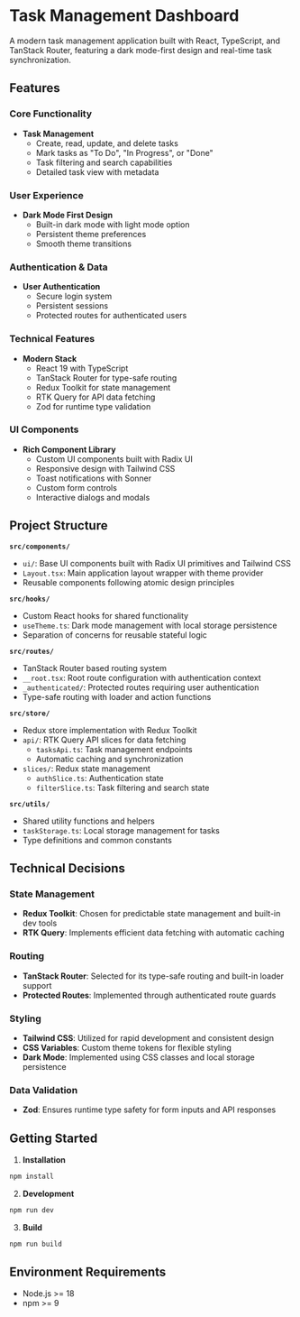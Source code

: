 # Task Management Dashboard

A modern task management application built with React, TypeScript, and TanStack Router, featuring a dark mode-first design and real-time task synchronization.

## Features

### Core Functionality
- **Task Management**
  - Create, read, update, and delete tasks
  - Mark tasks as "To Do", "In Progress", or "Done"
  - Task filtering and search capabilities
  - Detailed task view with metadata

### User Experience
- **Dark Mode First Design**
  - Built-in dark mode with light mode option
  - Persistent theme preferences
  - Smooth theme transitions

### Authentication & Data
- **User Authentication**
  - Secure login system
  - Persistent sessions
  - Protected routes for authenticated users

### Technical Features
- **Modern Stack**
  - React 19 with TypeScript
  - TanStack Router for type-safe routing
  - Redux Toolkit for state management
  - RTK Query for API data fetching
  - Zod for runtime type validation

### UI Components
- **Rich Component Library**
  - Custom UI components built with Radix UI
  - Responsive design with Tailwind CSS
  - Toast notifications with Sonner
  - Custom form controls
  - Interactive dialogs and modals

## Project Structure
**`src/components/`**
- `ui/`: Base UI components built with Radix UI primitives and Tailwind CSS
- `Layout.tsx`: Main application layout wrapper with theme provider
- Reusable components following atomic design principles

**`src/hooks/`**
- Custom React hooks for shared functionality
- `useTheme.ts`: Dark mode management with local storage persistence
- Separation of concerns for reusable stateful logic

**`src/routes/`**
- TanStack Router based routing system
- `__root.tsx`: Root route configuration with authentication context
- `_authenticated/`: Protected routes requiring user authentication
- Type-safe routing with loader and action functions

**`src/store/`**
- Redux store implementation with Redux Toolkit
- `api/`: RTK Query API slices for data fetching
  - `tasksApi.ts`: Task management endpoints
  - Automatic caching and synchronization
- `slices/`: Redux state management
  - `authSlice.ts`: Authentication state
  - `filterSlice.ts`: Task filtering and search state

**`src/utils/`**
- Shared utility functions and helpers
- `taskStorage.ts`: Local storage management for tasks
- Type definitions and common constants

## Technical Decisions

### State Management
- **Redux Toolkit**: Chosen for predictable state management and built-in dev tools
- **RTK Query**: Implements efficient data fetching with automatic caching

### Routing
- **TanStack Router**: Selected for its type-safe routing and built-in loader support
- **Protected Routes**: Implemented through authenticated route guards

### Styling
- **Tailwind CSS**: Utilized for rapid development and consistent design
- **CSS Variables**: Custom theme tokens for flexible styling
- **Dark Mode**: Implemented using CSS classes and local storage persistence

### Data Validation
- **Zod**: Ensures runtime type safety for form inputs and API responses

## Getting Started

1. **Installation**
```bash
npm install
```

2. **Development**
```bash
npm run dev
```

3. **Build**
```bash
npm run build
```

## Environment Requirements
- Node.js >= 18
- npm >= 9